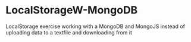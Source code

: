 # LocalStorageW-MongoDB
LocalStorage exercise working with a MongoDB and MongoJS instead of uploading data to a textfile and downloading from it
